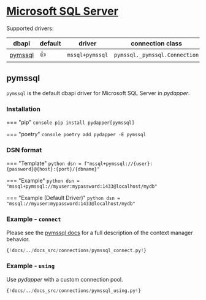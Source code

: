 # [Microsoft SQL Server](https://www.microsoft.com/en-us/sql-server/sql-server-2019)
Supported drivers:

| dbapi                              | default    | driver          | connection class              |
|------------------------------------|------------|-----------------|-------------------------------|
| [pymssql](https://www.pymssql.org) | :thumbsup: | `mssql+pymssql` | `pymssql._pymssql.Connection` |

## pymssql
`pymssql` is the default dbapi driver for Microsoft SQL Server in *pydapper*.


### Installation
=== "pip"
    ```console
    pip install pydapper[pymssql]
    ```

=== "poetry"
    ```console
    poetry add pydapper -E pymssql
    ```

### DSN format
=== "Template"
    ```python
    dsn = f"mssql+pymssql://{user}:{password}@{host}:{port}/{dbname}"
    ```

=== "Example"
    ```python
    dsn = "mssql+pymssql://myuser:mypassword:1433@localhost/mydb"
    ```

=== "Example (Default Driver)"
    ```python
    dsn = "mssql://myuser:mypassword:1433@localhost/mydb"
    ```


### Example - `connect`
Please see the [pymssql docs](https://www.pymssql.org/pymssql_examples.html#using-the-with-statement-context-managers) for
a full description of the context manager behavior.
```python
{!docs/../docs_src/connections/pymssql_connect.py!}
```

### Example - `using`
Use *pydapper* with a custom connection pool.
```python
{!docs/../docs_src/connections/pymssql_using.py!}
```
